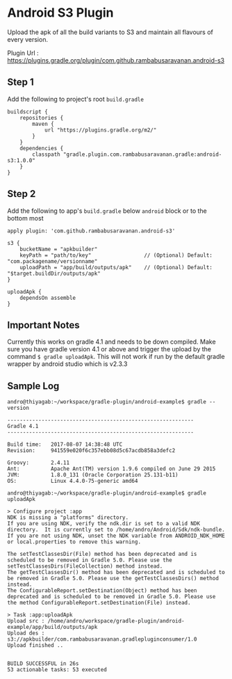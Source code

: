 # Android S3 Plugin

Upload the apk of all the build variants to S3 and maintain all flavours of every version.

Plugin Url : https://plugins.gradle.org/plugin/com.github.rambabusaravanan.android-s3

## Step 1

Add the following to project's root `build.gradle` 

```
buildscript {
    repositories {
        maven {
            url "https://plugins.gradle.org/m2/"
        }
    }
    dependencies {
        classpath "gradle.plugin.com.rambabusaravanan.gradle:android-s3:1.0.0"
    }
}
```
## Step 2

Add the following to app's `build.gradle` below `android` block or to the bottom most

```
apply plugin: 'com.github.rambabusaravanan.android-s3'

s3 {
    bucketName = "apkbuilder"
    keyPath = "path/to/key"                 // (Optional) Default: "com.packagename/versionname"
    uploadPath = "app/build/outputs/apk"    // (Optional) Default: "$target.buildDir/outputs/apk"
}

uploadApk {
    dependsOn assemble
}
```

## Important Notes

Currently this works on gradle 4.1 and needs to be down compiled.
Make sure you have gradle version 4.1 or above and trigger the upload by the command `$ gradle uploadApk`. This will not work if run by the default gradle wrapper by android studio which is v2.3.3

## Sample Log 

```
andro@thiyagab:~/workspace/gradle-plugin/android-example$ gradle --version

------------------------------------------------------------
Gradle 4.1
------------------------------------------------------------

Build time:   2017-08-07 14:38:48 UTC
Revision:     941559e020f6c357ebb08d5c67acdb858a3defc2

Groovy:       2.4.11
Ant:          Apache Ant(TM) version 1.9.6 compiled on June 29 2015
JVM:          1.8.0_131 (Oracle Corporation 25.131-b11)
OS:           Linux 4.4.0-75-generic amd64

andro@thiyagab:~/workspace/gradle-plugin/android-example$ gradle uploadApk

> Configure project :app
NDK is missing a "platforms" directory.
If you are using NDK, verify the ndk.dir is set to a valid NDK directory.  It is currently set to /home/andro/Android/Sdk/ndk-bundle.
If you are not using NDK, unset the NDK variable from ANDROID_NDK_HOME or local.properties to remove this warning.

The setTestClassesDir(File) method has been deprecated and is scheduled to be removed in Gradle 5.0. Please use the setTestClassesDirs(FileCollection) method instead.
The getTestClassesDir() method has been deprecated and is scheduled to be removed in Gradle 5.0. Please use the getTestClassesDirs() method instead.
The ConfigurableReport.setDestination(Object) method has been deprecated and is scheduled to be removed in Gradle 5.0. Please use the method ConfigurableReport.setDestination(File) instead.

> Task :app:uploadApk
Upload src : /home/andro/workspace/gradle-plugin/android-example/app/build/outputs/apk
Upload des : s3://apkbuilder/com.rambabusaravanan.gradlepluginconsumer/1.0
Upload finished ..


BUILD SUCCESSFUL in 26s
53 actionable tasks: 53 executed
```
